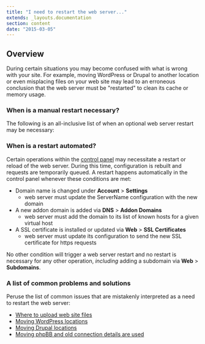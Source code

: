 ```yaml
---
title: "I need to restart the web server..."
extends: _layouts.documentation
section: content
date: "2015-03-05"
---
```


## Overview

During certain situations you may become confused with what is wrong with your site. For example, moving WordPress or Drupal to another location or even misplacing files on your web site may lead to an erroneous conclusion that the web server must be "restarted" to clean its cache or memory usage.

### When is a manual restart necessary?

The following is an all-inclusive list of when an optional web server restart may be necessary:

_<this list intentionally left blank>_

### When is a restart automated?

Certain operations within the [control panel](/docs/control-panel/logging-into-the-control-panel/ "Logging into the control panel") may necessitate a restart or reload of the web server. During this time, configuration is rebuilt and requests are temporarily queued. A restart happens automatically in the control panel whenever these conditions are met:

- Domain name is changed under **Account** > **Settings**
    - web server must update the ServerName configuration with the new domain
- A new addon domain is added via **DNS** > **Addon Domains**
    - web server must add the domain to its list of known hosts for a given virtual host
- A SSL certificate is installed or updated via **Web** > **SSL Certificates**
    - web server must update its configuration to send the new SSL certificate for https requests

No other condition will trigger a web server restart and no restart is necessary for any other operation, _including_ adding a subdomain via **Web** > **Subdomains**.

### A list of common problems and solutions

Peruse the list of common issues that are mistakenly interpreted as a need to restart the web server:

- [Where to upload web site files](/docs/web-content/where-is-site-content-served-from/ "Where is site content served from?")
- [Moving WordPress locations](http://codex.wordpress.org/Moving_WordPress#Moving_Directories_On_Your_Existing_Server)
- [Moving Drupal locations](https://www.ostraining.com/blog/drupal/move-drupal-to-a-new-folder/)
- [Moving phpBB and old connection details are used](https://www.phpbb.com/support/docs/en/3.0/kb/article/purging-the-phpbb-cache/)
